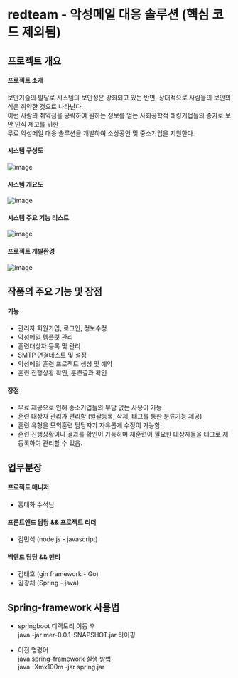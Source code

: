 # redteam - 악성메일 대응 솔루션 (핵심 코드 제외됨)

## 프로젝트 개요
#### 프로젝트 소개
보안기술의 발달로 시스템의 보안성은 강화되고 있는 반면, 상대적으로 사람들의 보안의식은 취약한 것으로 나타난다.<br>
이런 사람의 취약점을 공략하여 원하는 정보를 얻는 사회공학적 해킹기법들의 증가로 보안 인식 제고를 위한<br>
무료 악성메일 대응 솔루션을 개발하여 소상공인 및 중소기업을 지원한다.


#### 시스템 구성도
![image](https://user-images.githubusercontent.com/46473153/120894301-a99a1f00-c652-11eb-9fbb-8286b63f0a94.png)

<!-- ![image](https://user-images.githubusercontent.com/46473153/111221494-e7704400-861d-11eb-9db8-893311c6f144.png) -->

#### 시스템 개요도
![image](https://user-images.githubusercontent.com/46473153/111221598-0cfd4d80-861e-11eb-85dc-908e7276eaf4.png)

#### 시스템 주요 기능 리스트
![image](https://user-images.githubusercontent.com/46473153/111221652-1f778700-861e-11eb-9655-ed90bda56809.png)

#### 프로젝트 개발환경
![image](https://user-images.githubusercontent.com/46473153/111221992-944ac100-861e-11eb-9ab5-8a0cbb5b17fc.png)

## 작품의 주요 기능 및 장점
#### 기능
- 관리자 회원가입, 로그인, 정보수정
- 악성메일 템플릿 관리
- 훈련대상자 등록 및 관리
- SMTP 연결테스트 및 설정
- 악성메일 훈련 프로젝트 생성 및 예약
- 훈련 진행상황 확인, 훈련결과 확인

#### 장점
- 무료 제공으로 인해 중소기업들의 부담 없는 사용이 가능
- 훈련 대상자 관리가 편리함 (일괄등록, 삭제, 태그를 통한 분류기능 제공)
- 훈련 유형을 모의훈련 담당자가 자유롭게 수정이 가능함.
- 훈련 진행상황이나 결과를 확인이 가능하며 재훈련이 필요한 대상자들을 태그로 재등록하여 관리할 수 있음.


## 업무분장
#### 프로젝트 매니저
- 홍대화 수석님

#### 프론트엔드 담당 && 프로젝트 리더
- 김민석 (node.js - javascript)

#### 백엔드 담당 && 멘티
- 김태호 (gin framework - Go)
- 김광채 (Spring - java)


## Spring-framework 사용법
- springboot 디렉토리 이동 후 <br>
  java -jar mer-0.0.1-SNAPSHOT.jar 타이핑

- 이전 명령어 <br>
  java spring-framework 실행 방법 <br>
  java -Xmx100m -jar spring.jar
